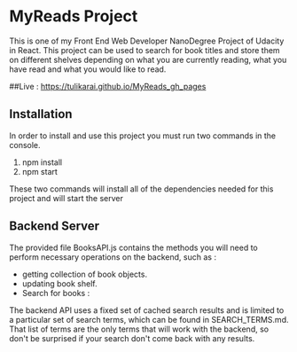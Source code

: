 # MyReads Project

This is one of my Front End Web Developer NanoDegree Project of Udacity in React. This project can be used to search for book titles and store them on different shelves depending on what you are currently reading, what you have read and what you would like to read.

##Live : <https://tulikarai.github.io/MyReads_gh_pages>

## Installation
In order to install and use this project you must run two commands in the console.

1. npm install
2. npm start

These two commands will install all of the dependencies needed for this project and will start the server

## Backend Server
The provided file BooksAPI.js contains the methods you will need to perform necessary operations on the backend, such as :
* getting collection of book objects.
* updating book shelf.
* Search for books  :

The backend API uses a fixed set of cached search results and is limited to a particular set of search terms, which can be found in SEARCH_TERMS.md. That list of terms are the only terms that will work with the backend, so don't be surprised if your search don't come back with any results.
